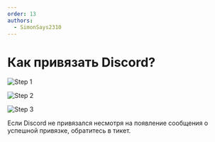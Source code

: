 ```yaml
---
order: 13
authors:
  - SimonSays2310
---
```


# Как привязать Discord?

![Step 1](/host/howtolink/1.png)

![Step 2](/host/howtolink/2.png)

![Step 3](/host/howtolink/3.png)

Если Discord не привязался несмотря на появление сообщения о успешной привязке, обратитесь в тикет.
